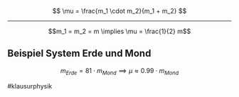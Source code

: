 $$
\mu = \frac{m_1  \cdot m_2}{m_1 + m_2}
$$

---


$$m_1 = m_2 = m \implies \mu =  \frac{1}{2} m$$
## Beispiel System Erde und Mond

$$m_{Erde} = 81 \cdot m_{Mond} \implies \mu \approx 0.99 \cdot m_{Mond}$$

#klausurphysik


